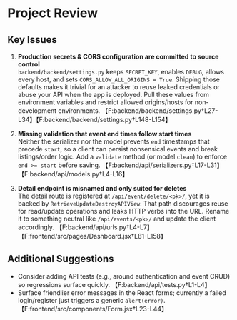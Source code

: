 # Project Review

## Key Issues

1. **Production secrets & CORS configuration are committed to source control** \
   `backend/backend/settings.py` keeps `SECRET_KEY`, enables `DEBUG`, allows every host, and sets `CORS_ALLOW_ALL_ORIGINS = True`. Shipping those defaults makes it trivial for an attacker to reuse leaked credentials or abuse your API when the app is deployed. Pull these values from environment variables and restrict allowed origins/hosts for non-development environments. 【F:backend/backend/settings.py†L27-L34】【F:backend/backend/settings.py†L148-L154】

2. **Missing validation that event end times follow start times** \
   Neither the serializer nor the model prevents `end` timestamps that precede `start`, so a client can persist nonsensical events and break listings/order logic. Add a `validate` method (or model `clean`) to enforce `end >= start` before saving. 【F:backend/api/serializers.py†L17-L31】【F:backend/api/models.py†L4-L16】

3. **Detail endpoint is misnamed and only suited for deletes** \
   The detail route is registered at `/api/event/delete/<pk>/`, yet it is backed by `RetrieveUpdateDestroyAPIView`. That path discourages reuse for read/update operations and leaks HTTP verbs into the URL. Rename it to something neutral like `/api/events/<pk>/` and update the client accordingly. 【F:backend/api/urls.py†L4-L7】【F:frontend/src/pages/Dashboard.jsx†L81-L158】

## Additional Suggestions

- Consider adding API tests (e.g., around authentication and event CRUD) so regressions surface quickly. 【F:backend/api/tests.py†L1-L4】
- Surface friendlier error messages in the React forms; currently a failed login/register just triggers a generic `alert(error)`. 【F:frontend/src/components/Form.jsx†L23-L44】
